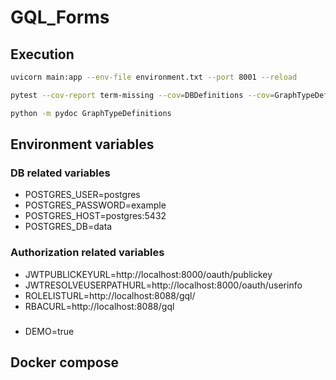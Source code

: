 # GQL_Forms

## Execution
```bash
uvicorn main:app --env-file environment.txt --port 8001 --reload
```

```bash
pytest --cov-report term-missing --cov=DBDefinitions --cov=GraphTypeDefinitions --cov=utils --log-cli-level=INFO
```


```bash
python -m pydoc GraphTypeDefinitions
```

## Environment variables

### DB related variables
- POSTGRES_USER=postgres
- POSTGRES_PASSWORD=example
- POSTGRES_HOST=postgres:5432
- POSTGRES_DB=data

### Authorization related variables
- JWTPUBLICKEYURL=http://localhost:8000/oauth/publickey
- JWTRESOLVEUSERPATHURL=http://localhost:8000/oauth/userinfo
- ROLELISTURL=http://localhost:8088/gql/
- RBACURL=http://localhost:8088/gql

### 
- DEMO=true


## Docker compose

```yaml

```